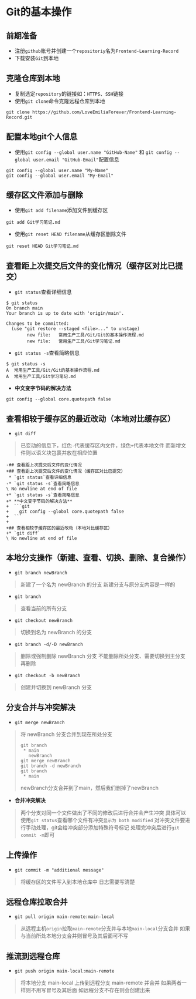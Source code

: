 # Git的基本操作

## 前期准备

* 注册`github`账号并创建一个`repositoriy`名为`Frontend-Learning-Record`
* 下载安装`Git`到本地

## 克隆仓库到本地

* 复制选定`repository`的链接如：`HTTPS`、`SSH`链接
* 使用`git clone`命令克隆远程仓库到本地

```git
git clone https://github.com/LoveEmiliaForever/Frontend-Learning-Record.git
```

## 配置本地git个人信息

* 使用`git config --global user.name "GitHub-Name"` 和 `git config --global user.email "GitHub-Email"`配置信息

```git
git config --global user.name "My-Name"
git config --global user.email "My-Email"
```

## 缓存区文件添加与删除

* 使用`git add filename`添加文件到缓存区

```git
git add Git学习笔记.md
```

* 使用`git reset HEAD filename`从缓存区删除文件

```git
git reset HEAD Git学习笔记.md
```

## 查看距上次提交后文件的变化情况（缓存区对比已提交）

* `git status`查看详细信息

```git
$ git status
On branch main
Your branch is up to date with 'origin/main'.

Changes to be committed:
  (use "git restore --staged <file>..." to unstage)
        new file:   常用生产工具/Git/Git的基本操作流程.md
        new file:   常用生产工具/Git学习笔记.md  
```

* `git status -s`查看简略信息

```git
$ git status -s
A  常用生产工具/Git/Git的基本操作流程.md
A  常用生产工具/Git学习笔记.md
```

* **中文变字节码的解决方法**

```git
git config --global core.quotepath false
```

## 查看相较于缓存区的最近改动（本地对比缓存区）

* `git diff`

> 已变动的信息下，红色`-`代表缓存区内文件，绿色`+`代表本地文件
> 而新增文件则以语义块包裹并放在相应位置

```git
-## 查看距上次提交后文件的变化情况
+## 查看距上次提交后文件的变化情况（缓存区对比已提交）
 * `git status`查看详细信息
-* `git status -s`查看简略信息
\ No newline at end of file
+* `git status -s`查看简略信息
+* **中文变字节码的解决方法**
+  ```git
+    git config --global core.quotepath false
+  ```
+
+## 查看相较于缓存区的最近改动（本地对比缓存区）
+* `git diff`
\ No newline at end of file
```

## 本地分支操作（新建、查看、切换、删除、复合操作）

* `git branch newBranch`

> 新建了一个名为 newBranch 的分支
> 新建分支与原分支内容是一样的

* `git branch`

> 查看当前的所有分支

* `git checkout newBranch`

> 切换到名为 newBranch 的分支

* `git branch -d/-D newBranch`

> 删除或强制删除 newBranch 分支
> 不能删除所处分支、需要切换到主分支再删除

* `git checkout -b newBranch`

> 创建并切换到 newBranch 分支

## 分支合并与冲突解决

* `git merge newBranch`

> 将 newBranch 分支合并到现在所处分支
>
> ```git
> git branch   
>  * main
>    newBranch
> git merge newBranch
> git branch -d newBranch
> git branch
>  * main
> ```
>
> newBranch分支合并到了main，然后我们删掉了newBranch

* **合并冲突解决**

> 两个分支对同一个文件做出了不同的修改后进行合并会产生冲突
> 具体可以使用`git status`查看哪个文件有冲突`显示为 both modified`
> 对冲突文件要进行手动处理，git会给冲突部分添加特殊符号标记
> 处理完冲突后进行`git commit -m`即可

## 上传操作

* `git commit -m "additional message"`

> 将缓存区的文件写入到本地仓库中
> 日志需要写清楚

## 远程仓库拉取合并

* `git pull origin main-remote:main-local`

> 从远程主机`origin`拉取`main-remote`分支并与本地`main-local`分支合并
> 如果与当前所处本地分支合并则冒号及其后面可不写

## 推流到远程仓库

* `git push origin main-local:main-remote`

> 将本地分支 main-local 上传到远程分支 main-remote 并合并
> 如果两者一样则不用写冒号及其后面
> 如远程分支不存在则会创建出来
